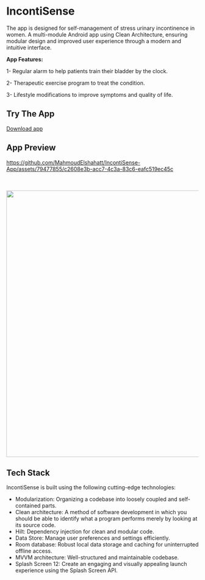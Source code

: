 # IncontiSense

The app is designed for self-management of stress urinary incontinence in women. A multi-module Android app using Clean Architecture, ensuring modular design and improved user experience through a modern and intuitive interface.

**App Features:**

1- Regular alarm to help patients train their bladder by the clock.

2- Therapeutic exercise program to treat the condition.

3- Lifestyle modifications to improve symptoms and  quality of life.


## Try The App

[Download app](https://files.fm/u/zngm2emeeq)

## App Preview


https://github.com/MahmoudElshahatt/IncontiSense-App/assets/79477855/c2608e3b-acc7-4c3a-83c6-eafc519ec45c

<br>

</br>

<img src="https://github.com/MahmoudElshahatt/IncontiSense/assets/79477855/87a63866-a325-4b4c-93bd-aa32aa0857bf" width="700" height="700">



## Tech Stack

IncontiSense is built using the following cutting-edge technologies:

* Modularization: Organizing a codebase into loosely coupled and self-contained parts.
* Clean architecture: A method of software development in which you should be able to identify what a program performs merely by looking at its source code.
* Hilt: Dependency injection for clean and modular code.
* Data Store: Manage user preferences and settings efficiently.
* Room database: Robust local data storage and caching for uninterrupted offline access.
* MVVM architecture: Well-structured and maintainable codebase.
* Splash Screen 12: Create an engaging and visually appealing launch experience using the Splash Screen API.



